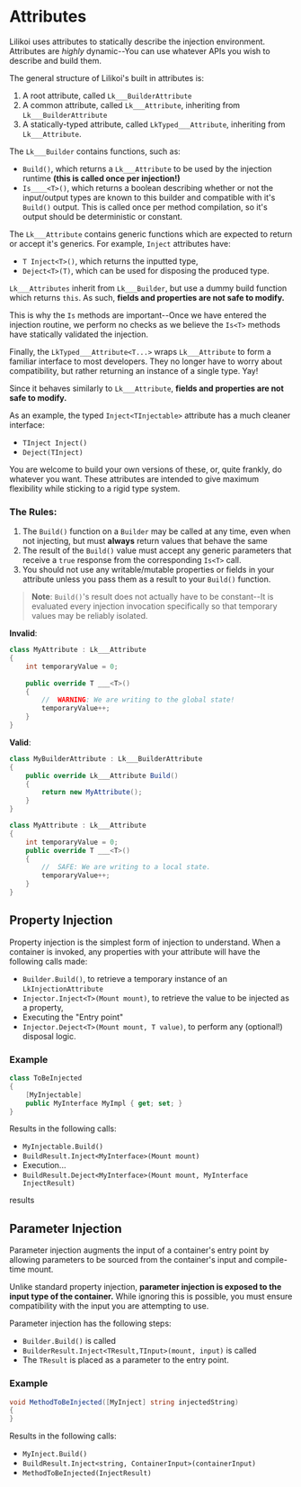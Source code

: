 ﻿
# Attributes

Lilikoi uses attributes to statically describe the injection environment. 
Attributes are *highly* dynamic--You can use whatever APIs you wish to describe and build them.

The general structure of Lilikoi's built in attributes is:

1. A root attribute, called `Lk___BuilderAttribute`
2. A common attribute, called `Lk___Attribute`, inheriting from `Lk___BuilderAttribute`
3. A statically-typed attribute, called `LkTyped___Attribute`, inheriting from `Lk___Attribute`.

The `Lk___Builder` contains functions, such as:
- `Build()`, which returns a `Lk___Attribute` to be used by the injection runtime **(this is called once per injection!)**
- `Is____<T>()`, which returns a boolean describing whether or not the input/output types are known to this builder 
  and compatible with it's `Build()` output.
  This is called once per method compilation, so it's output should be deterministic or constant.

The `Lk___Attribute` contains generic functions which are expected to return or accept it's generics.
For example, `Inject` attributes have:
- `T Inject<T>()`, which returns the inputted type,
- `Deject<T>(T)`, which can be used for disposing the produced type.

`Lk___Attributes` inherit from `Lk___Builder`, but use a dummy build function which returns `this`. As such, **fields and properties are not safe to modify.**

This is why the `Is` methods are important--Once we have entered the injection routine, 
we perform no checks as we believe the `Is<T>` methods have statically validated the injection.

Finally, the `LkTyped___Attribute<T...>` wraps `Lk___Attribute` to form a familiar interface to most developers. 
They no longer have to worry about compatibility, but rather returning an instance of a single type. Yay!

Since it behaves similarly to `Lk___Attribute`, **fields and properties are not safe to modify.**

As an example, the typed `Inject<TInjectable>` attribute has a much cleaner interface:
- `TInject Inject()`
- `Deject(TInject)`

You are welcome to build your own versions of these, or, quite frankly, do whatever you want.
These attributes are intended to give maximum flexibility while sticking to a rigid type system.

### The Rules:
1. The `Build()` function on a `Builder` may be called at any time, even when not injecting, but must **always** return values that behave the same
2. The result of the `Build()` value must accept any generic parameters that receive a `true` response from the corresponding `Is<T>` call.
3. You should not use any writable/mutable properties or fields in your attribute unless you pass them as a result to your `Build()` function.

> **Note**: `Build()`'s result does not actually have to be constant--It is evaluated every injection invocation
> specifically so that temporary values may be reliably isolated.

**Invalid**:
```cs
class MyAttribute : Lk___Attribute
{
    int temporaryValue = 0;
    
    public override T ___<T>()
    {
        //  WARNING: We are writing to the global state!
        temporaryValue++;
    }
}
```

**Valid**:
```cs
class MyBuilderAttribute : Lk___BuilderAttribute
{
    public override Lk___Attribute Build()
    {
        return new MyAttribute();
    }
}

class MyAttribute : Lk___Attribute
{
    int temporaryValue = 0;
    public override T ___<T>()
    {
        //  SAFE: We are writing to a local state.
        temporaryValue++;
    }
}
```

## Property Injection

Property injection is the simplest form of injection to understand.
When a container is invoked, any properties with your attribute will have the following calls made:

- `Builder.Build()`, to retrieve a temporary instance of an `LkInjectionAttribute`
- `Injector.Inject<T>(Mount mount)`, to retrieve the value to be injected as a property,
- Executing the "Entry point"
- `Injector.Deject<T>(Mount mount, T value)`, to perform any (optional!) disposal logic.

### Example

```cs
class ToBeInjected
{
    [MyInjectable]
    public MyInterface MyImpl { get; set; }
}
```
Results in the following calls:
- `MyInjectable.Build()`
- `BuildResult.Inject<MyInterface>(Mount mount)`
- Execution...
- `BuildResult.Deject<MyInterface>(Mount mount, MyInterface InjectResult)`

results

## Parameter Injection

Parameter injection augments the input of a container's entry point by allowing parameters to be
sourced from the container's input and compile-time mount.

Unlike standard property injection, **parameter injection is exposed to the input type of the container.** While ignoring this is possible,
you must ensure compatibility with the input you are attempting to use.

Parameter injection has the following steps:
- `Builder.Build()` is called
- `BuilderResult.Inject<TResult,TInput>(mount, input)` is called
- The `TResult` is placed as a parameter to the entry point.

### Example
```cs
void MethodToBeInjected([MyInject] string injectedString)
{
}
```
Results in the following calls:
- `MyInject.Build()`
- `BuildResult.Inject<string, ContainerInput>(containerInput)`
- `MethodToBeInjected(InjectResult)`
